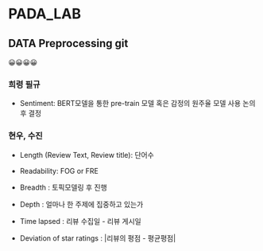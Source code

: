 # PADA_LAB

## DATA Preprocessing git

😀😀😀😀

### 희령 필규
- Sentiment: BERT모델을 통한 pre-train 모델 혹은 감정의 원주율 모델 사용 논의 후 결정
### 현우, 수진

- Length (Review Text, Review title): 단어수

- Readability: FOG or FRE

- Breadth : 토픽모델링 후 진행

- Depth : 얼마나 한 주제에 집중하고 있는가

- Time lapsed : 리뷰 수집일 - 리뷰 게시일

- Deviation of star ratings : |리뷰의 평점 - 평균평점|
